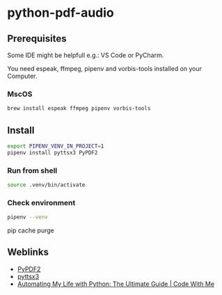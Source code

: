 # python-pdf-audio

## Prerequisites

Some IDE might be helpfull e.g.: VS Code or PyCharm.

You need espeak, ffmpeg, pipenv and vorbis-tools installed on your Computer.

### MscOS

```bash
brew install espeak ffmpeg pipenv vorbis-tools
```

## Install

```bash
export PIPENV_VENV_IN_PROJECT=1
pipenv install pyttsx3 PyPDF2
```

### Run from shell

```bash
source .venv/bin/activate
```

### Check environment

```bash
pipenv --venv
```

pip cache purge

## Weblinks

* [PyPDF2](https://pypi.org/project/PyPDF2/)
* [pyttsx3](https://pypi.org/project/pyttsx3/)
* [Automating My Life with Python: The Ultimate Guide | Code With Me](https://youtu.be/LXsdt6RMNfY)